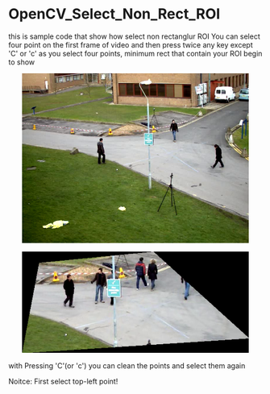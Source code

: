 # OpenCV_Select_Non_Rect_ROI

this is sample code that show how select non rectanglur ROI 
You can select four point on the first frame of video and then press twice any key except 'C' or 'c'
as you select four points, minimum rect that contain your ROI begin to show

<p align="center">
  <img src="sample.png" width="450"/>
</p>
<p align="center">
  <img src="roi%20selescted.png" width="450"/>
</p>


with Pressing 'C'(or 'c') you can clean the points and select them again

Noitce: First select top-left point!

